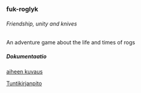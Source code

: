 ### fuk-roglyk

###### Friendship, unity and knives

An adventure game about the life and times of rogs

##### Dokumentaatio

[aiheen kuvaus](dokumentaatio/aiheenKuvausJaRakenne.md)

[Tuntikirjanpito](dokumentaatio/tuntikirjanpito.md)
